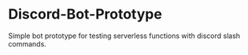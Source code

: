 # Discord-Bot-Prototype
Simple bot prototype for testing serverless functions with discord slash commands.
